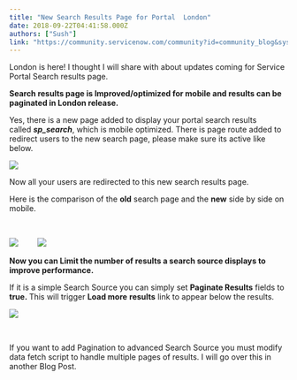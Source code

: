 ```yaml
---
title: "New Search Results Page for Portal  London"
date: 2018-09-22T04:41:58.000Z
authors: ["Sush"]
link: "https://community.servicenow.com/community?id=community_blog&sys_id=9cd8677bdbaca348200f0b55ca96190d"
---
```

<p>London is here! I thought I will share with about updates coming for Service Portal Search results page. </p>
<p><strong>Search results page is Improved/optimized for mobile and results can be paginated in London release.</strong></p>
<p>Yes, there is a new page added to display your portal search results called <em><strong>sp_search</strong></em>, which is mobile optimized. There is page route added to redirect users to the new search page, please make sure its active like below.</p>
<p><img style="max-width: 100%; max-height: 480px;" src="faee4b77dbe4a348200f0b55ca9619f8.iix" /></p>
<p>Now all your users are redirected to this new search results page.</p>
<p>Here is the comparison of the <strong>old</strong> search page and the <strong>new</strong> side by side on mobile.</p>
<p> </p>
<p><img src="d7c093bfdbe4a348200f0b55ca96196a.iix" />         <img src="087153f3db28a348200f0b55ca961961.iix" /></p>
<p><strong>Now you can Limit the number of results a search source displays to improve performance. </strong></p>
<p>If it is a simple Search Source you can simply set <strong>Paginate Results</strong> fields to <strong>true. </strong>This will trigger <strong>Load more</strong> <strong>results</strong> link to appear below the results.</p>
<p><img src="6eb8a73bdbaca348200f0b55ca96190f.iix" /></p>
<p> </p>
<p>If you want to add Pagination to advanced Search Source you must modify data fetch script to handle multiple pages of results. I will go over this in another Blog Post.</p>